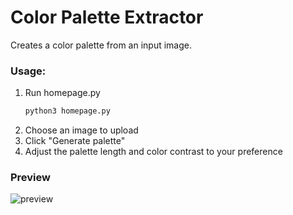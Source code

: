 # Color Palette Extractor
Creates a color palette from an input image.

### Usage:
1. Run homepage.py
   ```sh
   python3 homepage.py
   ```
3. Choose an image to upload
4. Click "Generate palette"
5. Adjust the palette length and color contrast to your preference

### Preview
![preview](https://github.com/Yantoow/color-palette-extractor/blob/main/palette_preview.png?raw=true)

